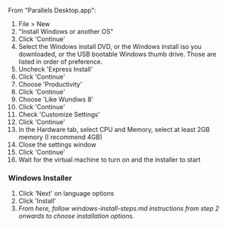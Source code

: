 From "Parallels Desktop.app":

1. File > New 
2. "Install Windows or another OS"
3. Click 'Continue'
4. Select the Windows install DVD, or the Windows install iso you downloaded, or the USB bootable Windows thumb drive.  Those are listed in order of preference.
5. Uncheck 'Express Install'
6. Click 'Continue'
7. Choose 'Productivity'
8. Click 'Continue'
9. Choose 'Like Wundiws 8'
10. Click 'Continue'
11. Check 'Customize Settings'
12. Click 'Continue'
13. In the Hardware tab, select CPU and Memory, select at least 2GB memory (I recommend 4GB)
14. Close the settings window
15. Click 'Continue'
16. Wait for the virtual machine to turn on and the installer to start


### Windows Installer

1. Click 'Next' on language options
2. Click 'Install'
3. *From here, follow windows-install-steps.md instructions from step 2 onwards to choose installation options.*